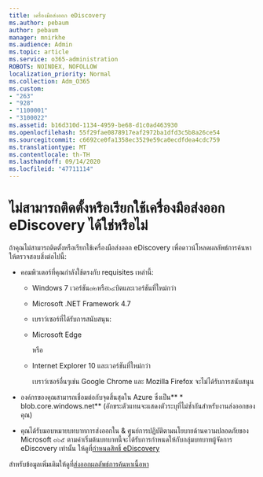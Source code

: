 ```yaml
---
title: เครื่องมือส่งออก eDiscovery
ms.author: pebaum
author: pebaum
manager: mnirkhe
ms.audience: Admin
ms.topic: article
ms.service: o365-administration
ROBOTS: NOINDEX, NOFOLLOW
localization_priority: Normal
ms.collection: Adm_O365
ms.custom:
- "263"
- "928"
- "1100001"
- "3100022"
ms.assetid: b16d310d-1134-4959-be68-d1c0ad463930
ms.openlocfilehash: 55f29fae0878917eaf2972ba1dfd3c5b8a26ce54
ms.sourcegitcommit: c6692ce0fa1358ec3529e59ca0ecdfdea4cdc759
ms.translationtype: MT
ms.contentlocale: th-TH
ms.lasthandoff: 09/14/2020
ms.locfileid: "47711114"
---
```

# <a name="cant-install-or-run-the-ediscovery-export-tool"></a>ไม่สามารถติดตั้งหรือเรียกใช้เครื่องมือส่งออก eDiscovery ได้ใช่หรือไม่

ถ้าคุณไม่สามารถติดตั้งหรือเรียกใช้เครื่องมือส่งออก eDiscovery เพื่อดาวน์โหลดผลลัพธ์การค้นหาให้ตรวจสอบสิ่งต่อไปนี้:
  
- คอมพิวเตอร์ที่คุณกำลังใช้ตรงกับ requisites เหล่านี้:

  - Windows 7 เวอร์ชัน๓๒หรือ๖๔บิตและเวอร์ชันที่ใหม่กว่า

  - Microsoft .NET Framework 4.7

  - เบราว์เซอร์ที่ได้รับการสนับสนุน:

  - Microsoft Edge

    หรือ

  - Internet Explorer 10 และเวอร์ชันที่ใหม่กว่า

    เบราว์เซอร์อื่นๆเช่น Google Chrome และ Mozilla Firefox จะไม่ได้รับการสนับสนุน

- องค์กรของคุณสามารถเชื่อมต่อกับจุดสิ้นสุดใน Azure ซึ่งเป็น** \* blob.core.windows.net** (อักขระตัวแทนจะแสดงตัวระบุที่ไม่ซ้ำกันสำหรับงานส่งออกของคุณ)

- คุณได้รับมอบหมายบทบาทการส่งออกใน &amp; ศูนย์การปฏิบัติตามนโยบายด้านความปลอดภัยของ Microsoft ๓๖๕ ตามค่าเริ่มต้นบทบาทนี้จะได้รับการกำหนดให้กับกลุ่มบทบาทผู้จัดการ eDiscovery เท่านั้น ให้ดูที่[กำหนดสิทธิ์ eDiscovery](https://docs.microsoft.com/microsoft-365/compliance/assign-ediscovery-permissions)

สำหรับข้อมูลเพิ่มเติมให้ดูที่[ส่งออกผลลัพธ์การค้นหาเนื้อหา](https://docs.microsoft.com/microsoft-365/compliance/export-search-results)
  